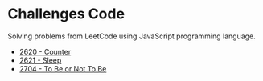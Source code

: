 # Challenges Code
Solving problems from LeetCode using JavaScript programming language.

- [2620 - Counter](https://github.com/LeonardoMancilha/leetcode/tree/main/counter)
- [2621 - Sleep](https://github.com/LeonardoMancilha/leetcode/tree/main/sleep)
- [2704 - To Be or Not To Be](https://github.com/LeonardoMancilha/leetcode/tree/main/ToBeorNotTobe)
